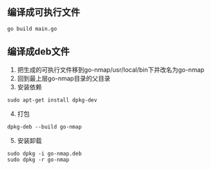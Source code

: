 ## 编译成可执行文件
```shell
go build main.go
```

## 编译成deb文件
1. 把生成的可执行文件移到go-nmap/usr/local/bin下并改名为go-nmap
2. 回到最上层go-nmap目录的父目录
3. 安装依赖
```shell
sudo apt-get install dpkg-dev
```
4. 打包
```shell
dpkg-deb --build go-nmap
```
5. 安装卸载
```shell
sudo dpkg -i go-nmap.deb
sudo dpkg -r go-nmap
```
